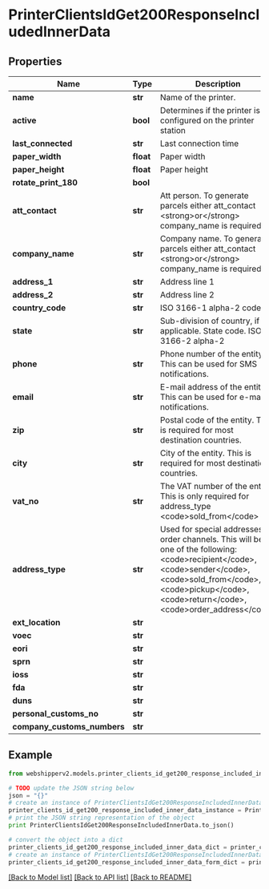 # PrinterClientsIdGet200ResponseIncludedInnerData


## Properties
Name | Type | Description | Notes
------------ | ------------- | ------------- | -------------
**name** | **str** | Name of the printer. | [optional] 
**active** | **bool** | Determines if the printer is configured on the printer station | [optional] 
**last_connected** | **str** | Last connection time | [optional] 
**paper_width** | **float** | Paper width | [optional] 
**paper_height** | **float** | Paper height | [optional] 
**rotate_print_180** | **bool** |  | [optional] 
**att_contact** | **str** | Att person. To generate parcels either att_contact &lt;strong&gt;or&lt;/strong&gt; company_name is required | [optional] 
**company_name** | **str** | Company name. To generate parcels either att_contact &lt;strong&gt;or&lt;/strong&gt; company_name is required | [optional] 
**address_1** | **str** | Address line 1 | [optional] 
**address_2** | **str** | Address line 2 | [optional] 
**country_code** | **str** | ISO 3166-1 alpha-2 code | [optional] 
**state** | **str** | Sub-division of country, if applicable. State code. ISO 3166-2 alpha-2 | [optional] 
**phone** | **str** | Phone number of the entity. This can be used for SMS notifications. | [optional] 
**email** | **str** | E-mail address of the entity. This can be used for e-mail notifications. | [optional] 
**zip** | **str** | Postal code of the entity. This is required for most destination countries. | [optional] 
**city** | **str** | City of the entity. This is required for most destination countries. | [optional] 
**vat_no** | **str** | The VAT number of the entity. This is only required for address_type &lt;code&gt;sold_from&lt;/code&gt; | [optional] 
**address_type** | **str** | Used for special addresses for order channels. This will be one of the following: &lt;code&gt;recipient&lt;/code&gt;, &lt;code&gt;sender&lt;/code&gt;, &lt;code&gt;sold_from&lt;/code&gt;, &lt;code&gt;pickup&lt;/code&gt;, &lt;code&gt;return&lt;/code&gt;, &lt;code&gt;order_address&lt;/code&gt; | [optional] 
**ext_location** | **str** |  | [optional] 
**voec** | **str** |  | [optional] 
**eori** | **str** |  | [optional] 
**sprn** | **str** |  | [optional] 
**ioss** | **str** |  | [optional] 
**fda** | **str** |  | [optional] 
**duns** | **str** |  | [optional] 
**personal_customs_no** | **str** |  | [optional] 
**company_customs_numbers** | **str** |  | [optional] 

## Example

```python
from webshipperv2.models.printer_clients_id_get200_response_included_inner_data import PrinterClientsIdGet200ResponseIncludedInnerData

# TODO update the JSON string below
json = "{}"
# create an instance of PrinterClientsIdGet200ResponseIncludedInnerData from a JSON string
printer_clients_id_get200_response_included_inner_data_instance = PrinterClientsIdGet200ResponseIncludedInnerData.from_json(json)
# print the JSON string representation of the object
print PrinterClientsIdGet200ResponseIncludedInnerData.to_json()

# convert the object into a dict
printer_clients_id_get200_response_included_inner_data_dict = printer_clients_id_get200_response_included_inner_data_instance.to_dict()
# create an instance of PrinterClientsIdGet200ResponseIncludedInnerData from a dict
printer_clients_id_get200_response_included_inner_data_form_dict = printer_clients_id_get200_response_included_inner_data.from_dict(printer_clients_id_get200_response_included_inner_data_dict)
```
[[Back to Model list]](../README.md#documentation-for-models) [[Back to API list]](../README.md#documentation-for-api-endpoints) [[Back to README]](../README.md)


